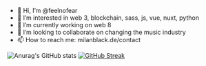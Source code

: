 - 👋 Hi, I’m @feelnofear
- 👀 I’m interested in web 3, blockchain, sass, js, vue, nuxt, python
- 🌱 I’m currently working on web 8
- 💞️ I’m looking to collaborate on changing the music industry
- 📫 How to reach me: milanblack.de/contact



![Anurag's GitHub stats](https://github-readme-stats.vercel.app/api?username=feelnofear&show_icons=true&theme=radical)
[![GitHub Streak](https://streak-stats.demolab.com/?user=DenverCoder1&theme=dark)](https://git.io/streak-stats)

